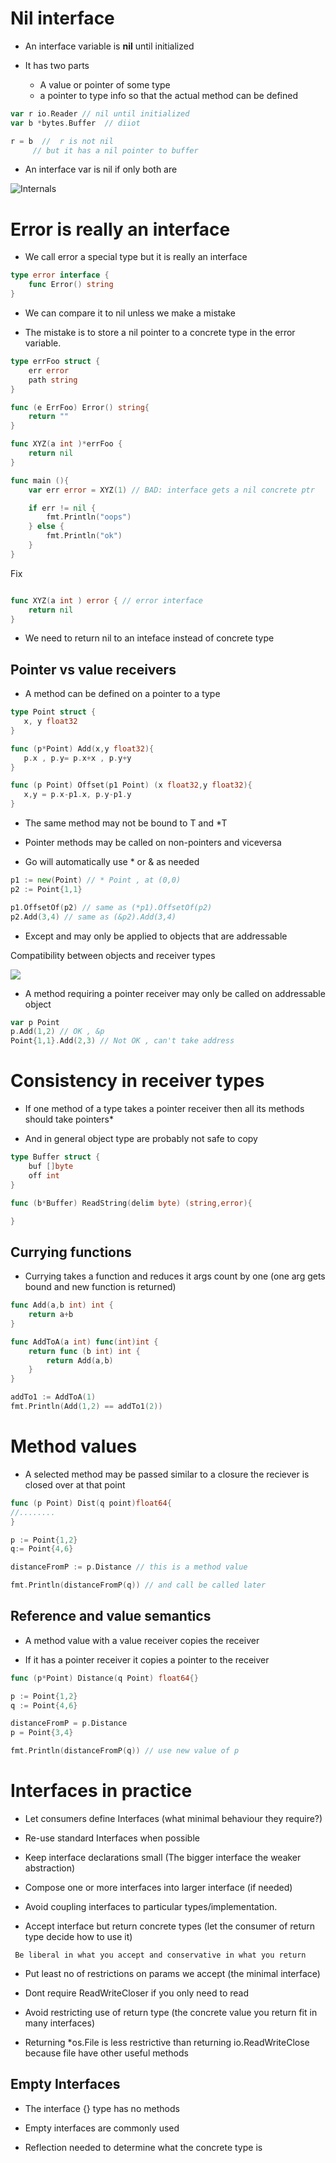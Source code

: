 # Nil interface 

- An interface variable is **nil** until initialized

- It has two parts
   - A value or pointer of some type
   - a pointer to type info so that the actual method can be defined

```go
var r io.Reader // nil until initialized
var b *bytes.Buffer  // diiot

r = b  //  r is not nil 
     // but it has a nil pointer to buffer
```

- An interface var is nil if only both are

![Internals](../images/interface-internals.png)

# Error is really an interface

- We call error  a special type but it is really an interface

```go
type error interface {
    func Error() string
}
```
- We can compare it to nil unless we make a mistake

- The mistake is to store a nil pointer to a concrete type in the error variable.

```go
type errFoo struct {
    err error
    path string
}

func (e ErrFoo) Error() string{
    return ""
}

func XYZ(a int )*errFoo {
    return nil
}

func main (){
    var err error = XYZ(1) // BAD: interface gets a nil concrete ptr

    if err != nil {
        fmt.Println("oops")
    } else {
        fmt.Println("ok")
    }
}
```

Fix 

```go

func XYZ(a int ) error { // error interface
    return nil
}
```

- We need to return nil to an inteface instead of concrete type

## Pointer vs value receivers

 - A method can be defined on a pointer to a type 

 ```go
type Point struct {
    x, y float32
}

func (p*Point) Add(x,y float32){
    p.x , p.y= p.x+x , p.y+y
}

func (p Point) Offset(p1 Point) (x float32,y float32){
    x,y = p.x-p1.x, p.y-p1.y
}
```
- The same method may not be bound to T and *T

- Pointer methods may be called on non-pointers and viceversa

- Go will automatically use * or & as needed

```go
p1 := new(Point) // * Point , at (0,0)
p2 := Point{1,1}

p1.OffsetOf(p2) // same as (*p1).OffsetOf(p2)
p2.Add(3,4) // same as (&p2).Add(3,4)

```
- Except and may only be applied to objects that are addressable

Compatibility between objects and receiver types

![](../images/pointer-receiver.png)

 - A method requiring a pointer receiver may only be called on addressable object

```go
var p Point
p.Add(1,2) // OK , &p
Point{1,1}.Add(2,3) // Not OK , can't take address
```

# Consistency in receiver types 

- If one method of a type takes a pointer receiver then all its methods should take pointers*

- And in general object type are probably not safe to copy

```go
type Buffer struct {
    buf []byte
    off int
}

func (b*Buffer) ReadString(delim byte) (string,error){

}
```

## Currying functions

- Currying takes a function and reduces it args count by one (one arg gets bound and new function is returned)

```go
func Add(a,b int) int {
    return a+b
}

func AddToA(a int) func(int)int {
    return func (b int) int {
        return Add(a,b)
    }
}

addTo1 := AddToA(1)
fmt.Println(Add(1,2) == addTo1(2))
```

# Method values

- A selected method may be passed similar to a closure the reciever is closed over at that point

```go
func (p Point) Dist(q point)float64{
//........
}

p := Point{1,2}
q:= Point{4,6}

distanceFromP := p.Distance // this is a method value

fmt.Println(distanceFromP(q)) // and call be called later
```

## Reference and value semantics

- A method value with a value receiver copies the receiver

- If it has a pointer receiver it copies a pointer to the receiver

```go
func (p*Point) Distance(q Point) float64{}

p := Point{1,2}
q := Point{4,6}

distanceFromP = p.Distance
p = Point{3,4}

fmt.Println(distanceFromP(q)) // use new value of p
```

# Interfaces in practice

- Let consumers define Interfaces
(what minimal behaviour they require?)

- Re-use standard Interfaces when possible

- Keep interface declarations small (The bigger interface the weaker abstraction)

- Compose one or more interfaces into larger interface (if needed)

- Avoid coupling interfaces to particular types/implementation.

- Accept interface but return concrete types (let the consumer of return type decide how to use it)

``` Be liberal in what you accept and conservative in what you return```

- Put least no of restrictions on params we accept (the minimal interface)

- Dont require ReadWriteCloser if you only need to read

- Avoid restricting use of return type (the concrete value you return fit in many interfaces)

- Returning *os.File is less restrictive than returning io.ReadWriteClose because file have other useful methods

## Empty Interfaces

- The interface {} type has no methods

- Empty interfaces are commonly used

- Reflection needed to determine what the concrete type is